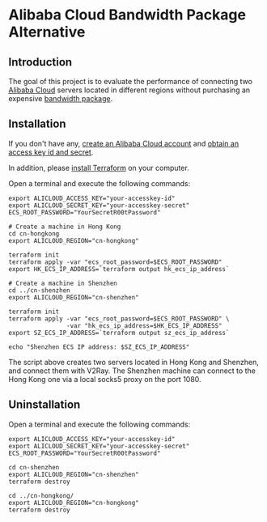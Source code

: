 # Alibaba Cloud Bandwidth Package Alternative
## Introduction
The goal of this project is to evaluate the performance of connecting
two [Alibaba Cloud](https://www.alibabacloud.com) servers located in different regions
without purchasing an expensive [bandwidth package](https://partners-intl.aliyun.com/help/doc-detail/65982.htm).

## Installation
If you don't have any, [create an Alibaba Cloud account](https://www.alibabacloud.com/help/doc-detail/50482.htm) and
[obtain an access key id and secret](https://www.alibabacloud.com/help/faq-detail/63482.htm).

In addition, please [install Terraform](https://learn.hashicorp.com/terraform/getting-started/install.html) on
your computer.

Open a terminal and execute the following commands:
```shell script
export ALICLOUD_ACCESS_KEY="your-accesskey-id"
export ALICLOUD_SECRET_KEY="your-accesskey-secret"
ECS_ROOT_PASSWORD="YourSecretR00tPassword"

# Create a machine in Hong Kong
cd cn-hongkong
export ALICLOUD_REGION="cn-hongkong"

terraform init
terraform apply -var "ecs_root_password=$ECS_ROOT_PASSWORD"
export HK_ECS_IP_ADDRESS=`terraform output hk_ecs_ip_address`

# Create a machine in Shenzhen
cd ../cn-shenzhen
export ALICLOUD_REGION="cn-shenzhen"

terraform init
terraform apply -var "ecs_root_password=$ECS_ROOT_PASSWORD" \
                -var "hk_ecs_ip_address=$HK_ECS_IP_ADDRESS"
export SZ_ECS_IP_ADDRESS=`terraform output sz_ecs_ip_address`

echo "Shenzhen ECS IP address: $SZ_ECS_IP_ADDRESS"
```
The script above creates two servers located in Hong Kong and Shenzhen, and connect them
with V2Ray. The Shenzhen machine can connect to the Hong Kong one via a local socks5 proxy on
the port 1080.

## Uninstallation
Open a terminal and execute the following commands:
```shell script
export ALICLOUD_ACCESS_KEY="your-accesskey-id"
export ALICLOUD_SECRET_KEY="your-accesskey-secret"
ECS_ROOT_PASSWORD="YourSecretR00tPassword"

cd cn-shenzhen
export ALICLOUD_REGION="cn-shenzhen"
terraform destroy

cd ../cn-hongkong/
export ALICLOUD_REGION="cn-hongkong"
terraform destroy
```

